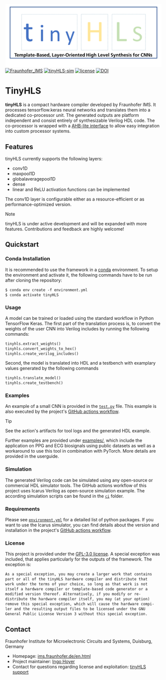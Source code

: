 ![tinyHLS](tinyHLS_Logo.png)
[![Fraunhofer_IMS](https://img.shields.io/badge/Fraunhofer-IMS-179c7d.svg?longCache=true&style=flat-square&logo=fraunhofergesellschaft&logoColor=179c7d)](https://www.ims.fraunhofer.de/en.html)
[![tinyHLS-sim](https://img.shields.io/github/actions/workflow/status/Fraunhofer-IMS/tinyHLS/main.yml?branch=main&longCache=true&style=flat-square&label=tinyHLS-check&logo=Github%20Actions&logoColor=fff)](https://github.com/Fraunhofer-IMS/tinyHLS/actions/workflows/main.yml)
[![license](https://img.shields.io/github/license/Fraunhofer-IMS/tinyHLS?longCache=true&style=flat-square)](LICENSE)
[![DOI](https://zenodo.org/badge/DOI/10.5281/zenodo.13785841.svg)](https://doi.org/10.5281/zenodo.13785841)


# TinyHLS

**tinyHLS** is a compact hardware compiler developed by Fraunhofer IMS. It processes tensorflow.keras
neural networks and translates them into a dedicated co-processor unit. The generated outputs are platform
independent and consist entirely of synthesizable Verilog HDL code. The co-processor is wrapped with a
[AHB-lite interface](output/tinyHLS_AHB_interface.v) to allow easy integration into custom processor systems.


## Features

tinyHLS currently supports the following layers:

 - conv1D
 - maxpool1D
 - globalaveragepool1D
 - dense
 - linear and ReLU activation functions can be implemented

The conv1D layer is configurable either as a resource-efficient or as performance-optimized version.

> [!NOTE]
> tinyHLS is under active development and will be expanded with more features.
> Contributions and feedback are highly welcome!

## Quickstart 

### Conda Installation

It is recommended to use the framework in a [conda](https://docs.conda.io/en/latest/) environment.
To setup the environment and activate it, the following commands have to be run after cloning the repository:

```
$ conda env create -f environment.yml
$ conda activate tinyHLS
```


### Usage

A model can be trained or loaded using the standard workflow in Python TensorFlow Keras.
The first part of the translation process is, to convert the weights of the user CNN into Verilog
includes by running the following commands:

```
tinyhls.extract_weights()
tinyhls.convert_weights_to_hex()
tinyhls.create_verilog_includes()
```

Second, the model is translated into HDL and a testbench with examplary values generated by the following commands 

```
tinyhls.translate_model()
tinyhls.create_testbench()
```

### Examples

An example of a small CNN is provided in the [`test.py`](test.py) file.
This example is also executed by the project's [GitHub actions workflow](https://github.com/Fraunhofer-IMS/tinyHLS/actions).

> [!TIP]
> See the action's artifacts for tool logs and the generated HDL example.

Further examples are provided under [examples/](https://github.com/Fraunhofer-IMS/tinyHLS/examples), which include the application on PPG and ECG biosignals using public datasets as well as a workaround to use this tool in combination with PyTorch. More details are provided in the userguide. 

### Simulation

The generated Verilog code can be simulated using any open-source or commercial HDL simulator tools.
The GitHub actions workflow of this project uses Icarus Verilog as open-source simulation example.
The according simulation scripts can be found in the [`ci`](.ci) folder.


### Requirements

Please see [`environment.yml`](environment.yml) for a detailed list of python packages. If you want to use the Icarus simulator, you can find details about the version and installation in the project's [GitHub actions workflow](https://github.com/Fraunhofer-IMS/tinyHLS/actions).

### License 
This project is provided under the [GPL-3.0 license](LICENSE). A special exception was included, that applies particularly for the outputs of the framework. The exception is: 

```
As a special exception, you may create a larger work that contains
part or all of the tinyHLS hardware compiler and distribute that 
work under the terms of your choice, so long as that work is not 
itself a hardware compiler or template-based code generator or a 
modified version thereof. Alternatively, if you modify or re-
distribute the hardware compiler itself, you may (at your option) 
remove this special exception, which will cause the hardware compi-
ler and the resulting output files to be licensed under the GNU 
General Public License Version 3 without this special exception.

```


## Contact

Fraunhofer Institute for Microelectronic Circuits and Systems, Duisburg, Germany

- Homepage: [ims.fraunhofer.de/en.html](https://www.ims.fraunhofer.de/en.html)
- Project maintainer: [Ingo Hoyer](mailto:ingo.hoyer@ims.fraunhofer.de)
- Contact for questions regarding license and exploitation: [tinyHLS support](mailto:tinyHLS@ims.fraunhofer.de) 
